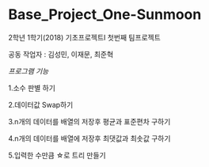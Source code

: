 # Base_Project_One-Sunmoon
2학년 1학기(2018) 기초프로젝트I
첫번째 팀프로젝트

공동 작업자 : 김성민, 이재문, 최준혁

*프로그램 기능*

1.소수 판별 하기

2.데이터값 Swap하기

3.n개의 데이터를 배열의 저장후 평균과 표준편차 구하기

4.n개의 데이터를 배열에 저장후 최댓값과 최솟값 구하기

5.입력한 수만큼 ☆로 트리 만들기

